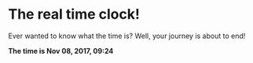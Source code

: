 # The real time clock!

Ever wanted to know what the time is? Well, your journey is about to end!

**The time is Nov 08, 2017, 09:24**